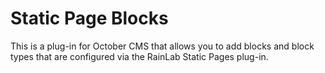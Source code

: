 # Static Page Blocks
This is a plug-in for October CMS that allows you to add blocks and block types that are configured via the RainLab Static Pages plug-in.
